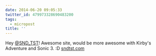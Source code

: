 ```yaml
---
date: 2014-06-20 09:05:33
twitter_id: 479973328690483200
tags:
  - micropost
title: ''
---
```


Hey [@SND_TST](https://twitter.com/SND_TST)! Awesome site, would be more awesome with Kirby's Adventure and Sonic 3. :D [sndtst.com](http://sndtst.com/)
